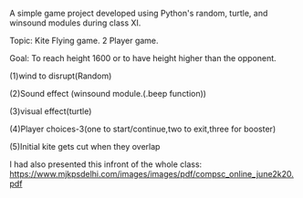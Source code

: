 A simple game project developed using Python's random, turtle, and winsound modules during class XI.

Topic: Kite Flying game. 2 Player game.

Goal: To reach height 1600 or to have height higher than the opponent.

(1)wind to disrupt(Random)

(2)Sound effect (winsound module.(.beep function))

(3)visual effect(turtle)

(4)Player choices-3(one to start/continue,two to exit,three for booster)

(5)Initial kite gets cut when they overlap

I had also presented this infront of the whole class: https://www.mjkpsdelhi.com/images/images/pdf/compsc_online_june2k20.pdf 
